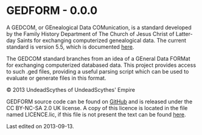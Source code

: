 # GEDFORM - 0.0.0 #

A GEDCOM, or GEnealogical Data COMunication, is a standard developed by the
Family History Department of The Church of Jesus Christ of Latter-day Saints for
exchanging computerized genealogical data. The current standard is version 5.5,
which is documented [here](https://devnet.familysearch.org/docs/gedcom/gedcom55.pdf).

The GEDCOM standard branches from an idea of a GEneral Data FORMat for
exchanging computerized databased data. This project provides access to such
.ged files, providing a useful parsing script which can be used to evaluate or
generate files in this format.

&copy; 2013 UndeadScythes of UndeadScythes' Empire

GEDFORM source code can be found on
[GitHub](https://github.com/UndeadScythes/GEDFORM) and is released under the
CC BY-NC-SA 2.0 UK license. A copy of this licence is located in the file named
LICENCE.lic, if this file is not present the text can be found
[here](http://creativecommons.org/licenses/by-nc-sa/2.0/uk/legalcode).

Last edited on 2013-09-13.
